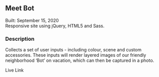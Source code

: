 ## Meet Bot

Built: September 15, 2020\
Responsive site using jQuery, HTML5 and Sass.

### Description
Collects a set of user inputs - including colour, scene and custom accessories. These inputs will render layered images of our friendly neighborhood ‘Bot’ on vacation, which can then be captured in a photo.

<a hre="https://kdlry.github.io/meetBot/">Live Link</a>
